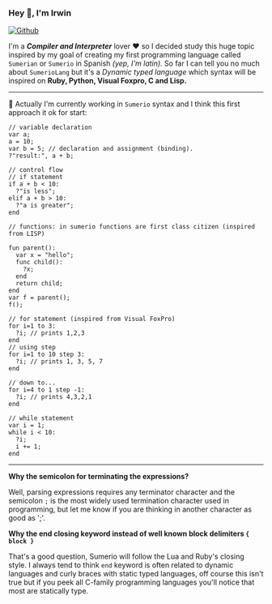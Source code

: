 ### Hey 👋, I'm Irwin

[![Github](https://img.shields.io/github/followers/Irwin1985?label=Follow&style=social)](https://github.com/Irwin1985)

I'm a ***Compiler and Interpreter*** lover ❤ so I decided study this huge topic inspired by my goal of creating my first programming language called `Sumerian` or `Sumerio` in Spanish *(yep, I'm latin).* So far I can tell you no much about `SumerioLang` but it's a *Dynamic typed language* which syntax will be inspired on **Ruby, Python, Visual Foxpro, C and Lisp.**

<hr>

🤔 Actually I'm currently working in `Sumerio` syntax and I think this first approach it ok for start:

```xBase
// variable declaration
var a;
a = 10;
var b = 5; // declaration and assignment (binding).
?"result:", a + b;

// control flow
// if statement
if a + b < 10:
  ?"is less";
elif a + b > 10:
  ?"a is greater";
end

// functions: in sumerio functions are first class citizen (inspired from LISP)

fun parent():
  var x = "hello";
  func child():
    ?x;
  end
  return child;
end
var f = parent();
f();

// for statement (inspired from Visual FoxPro)
for i=1 to 3:
  ?i; // prints 1,2,3
end
// using step
for i=1 to 10 step 3:
  ?i; // prints 1, 3, 5, 7
end

// down to...
for i=4 to 1 step -1:
  ?i; // prints 4,3,2,1
end

// while statement
var i = 1;
while i < 10:
  ?i;
  i += 1;
end
```
<hr>

**Why the semicolon for terminating the expressions?**

Well, parsing expressions requires any terminator character and the semicolon `;` is the most widely used termination character used in programming, but let me know if you are thinking in another character as good as ';'.

**Why the end closing keyword instead of well known block delimiters `{ block }`**

That's a good question, Sumerio will follow the Lua and Ruby's closing style. I always tend to think `end` keyword is often related to dynamic languages and curly braces with static typed languages, off course this isn't true but if you peek all C-family programming languages you'll notice that most are statically type.
